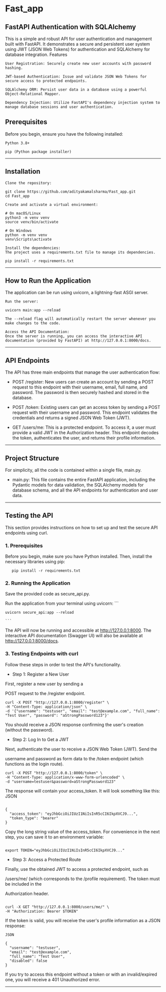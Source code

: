 # Fast_app
## FastAPI Authentication with SQLAlchemy

This is a simple and robust API for user authentication and management built with FastAPI. It demonstrates a secure and persistent user system using JWT (JSON Web Tokens) for authentication and SQLAlchemy for database integration.
Features

    User Registration: Securely create new user accounts with password hashing.

    JWT-based Authentication: Issue and validate JSON Web Tokens for secure access to protected endpoints.

    SQLAlchemy ORM: Persist user data in a database using a powerful Object-Relational Mapper.

    Dependency Injection: Utilize FastAPI's dependency injection system to manage database sessions and user authentication.

    

## Prerequisites

Before you begin, ensure you have the following installed:

    Python 3.8+

    pip (Python package installer)

--- 

## Installation

    Clone the repository:

    git clone https://github.com/adityakamalsharma/Fast_app.git
    cd Fast_app

    Create and activate a virtual environment:

    # On macOS/Linux
    python3 -m venv venv
    source venv/bin/activate

    # On Windows
    python -m venv venv
    venv\Scripts\activate

    Install the dependencies:
    The project uses a requirements.txt file to manage its dependencies.

    pip install -r requirements.txt


---

## How to Run the Application

The application can be run using uvicorn, a lightning-fast ASGI server.

    Run the server:

    uvicorn main:app --reload

    The --reload flag will automatically restart the server whenever you make changes to the code.

    Access the API Documentation:
    Once the server is running, you can access the interactive API documentation (provided by FastAPI) at http://127.0.0.1:8000/docs.  


---

## API Endpoints

The API has three main endpoints that manage the user authentication flow:

* POST /register: New users can create an account by sending a POST request to this endpoint with their username, email, full name, and password. The password is then securely hashed and stored in the database.

* POST /token: Existing users can get an access token by sending a POST request with their username and password. This endpoint validates the credentials and returns a signed JSON Web Token (JWT).

*  GET /users/me: This is a protected endpoint. To access it, a user must provide a valid JWT in the Authorization header. This endpoint decodes the token, authenticates the user, and returns their profile information.
---

## Project Structure

For simplicity, all the code is contained within a single file, main.py.

* main.py: This file contains the entire FastAPI application, including the Pydantic models for data validation, the SQLAlchemy models for database schema, and all the API endpoints for authentication and user data.

---

## Testing the API

This section provides instructions on how to set up and test the secure API endpoints using curl.

### 1. Prerequisites

Before you begin, make sure you have Python installed. Then, install the necessary libraries using pip:


```
   pip install -r requirements.txt
```  



### 2. Running the Application

  Save the provided code as secure_api.py.

   Run the application from your terminal using uvicorn:
    ```
    
    uvicorn secure_api:app --reload

    ```
    
 The API will now be running and accessible at http://127.0.0.1:8000. The interactive API documentation (Swagger UI) will also be available at http://127.0.0.1:8000/docs.

### 3. Testing Endpoints with curl

Follow these steps in order to test the API's functionality.

* Step 1: Register a New User

First, register a new user by sending a 

POST request to the /register endpoint. 

```
curl -X POST "http://127.0.0.1:8000/register" \
-H "Content-Type: application/json" \
-d '{"username": "testuser", "email": "test@example.com", "full_name": "Test User", "password": "aStrongPassword123"}'
```

You should receive a JSON response confirming the user's creation (without the password).

* Step 2: Log In to Get a JWT

Next, authenticate the user to receive a JSON Web Token (JWT). Send the 

username and password as form data to the /token endpoint (which functions as the login route). 

```
curl -X POST "http://127.0.0.1:8000/token" \
-H "Content-Type: application/x-www-form-urlencoded" \
-d "username=testuser&password=aStrongPassword123"
```

The response will contain your access_token. It will look something like this:
JSON
```

{
  "access_token": "eyJhbGciOiJIUzI1NiIsInR5cCI6IkpXVCJ9...",
  "token_type": "bearer"
}
```

Copy the long string value of the access_token. For convenience in the next step, you can save it to an environment variable:
```

export TOKEN="eyJhbGciOiJIUzI1NiIsInR5cCI6IkpXVCJ9..."
```

* Step 3: Access a Protected Route

Finally, use the obtained JWT to access a protected endpoint, such as 

/users/me/ (which corresponds to the /profile requirement).  The token must be included in the 

Authorization header.
```

curl -X GET "http://127.0.0.1:8000/users/me/" \
-H "Authorization: Bearer $TOKEN"
```


If the token is valid, you will receive the user's profile information as a JSON response:

```
JSON

{
  "username": "testuser",
  "email": "test@example.com",
  "full_name": "Test User",
  "disabled": false
}
```

If you try to access this endpoint without a token or with an invalid/expired one, you will receive a 401 Unauthorized error.

---
